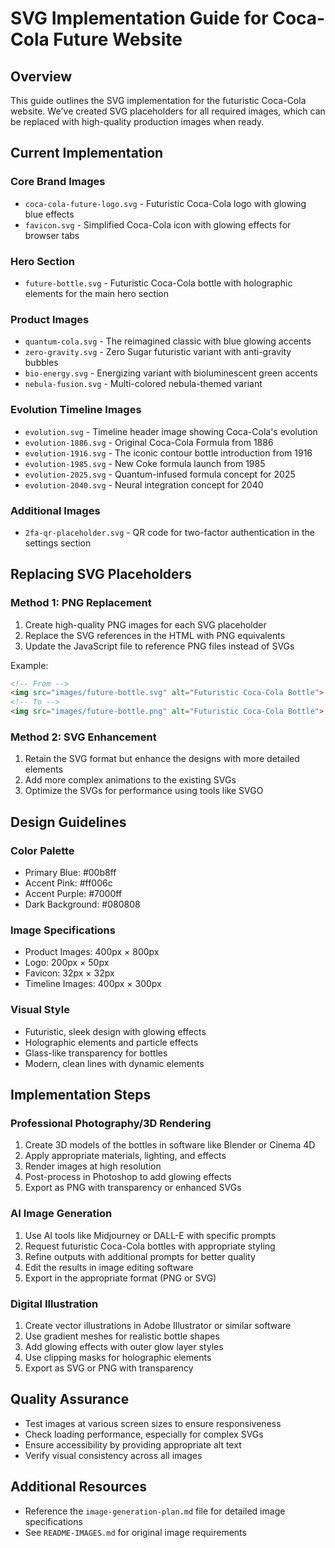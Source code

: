 # SVG Implementation Guide for Coca-Cola Future Website

## Overview
This guide outlines the SVG implementation for the futuristic Coca-Cola website. We've created SVG placeholders for all required images, which can be replaced with high-quality production images when ready.

## Current Implementation

### Core Brand Images
- `coca-cola-future-logo.svg` - Futuristic Coca-Cola logo with glowing blue effects
- `favicon.svg` - Simplified Coca-Cola icon with glowing effects for browser tabs

### Hero Section
- `future-bottle.svg` - Futuristic Coca-Cola bottle with holographic elements for the main hero section

### Product Images
- `quantum-cola.svg` - The reimagined classic with blue glowing accents
- `zero-gravity.svg` - Zero Sugar futuristic variant with anti-gravity bubbles
- `bio-energy.svg` - Energizing variant with bioluminescent green accents
- `nebula-fusion.svg` - Multi-colored nebula-themed variant

### Evolution Timeline Images
- `evolution.svg` - Timeline header image showing Coca-Cola's evolution
- `evolution-1886.svg` - Original Coca-Cola Formula from 1886
- `evolution-1916.svg` - The iconic contour bottle introduction from 1916
- `evolution-1985.svg` - New Coke formula launch from 1985
- `evolution-2025.svg` - Quantum-infused formula concept for 2025
- `evolution-2040.svg` - Neural integration concept for 2040

### Additional Images
- `2fa-qr-placeholder.svg` - QR code for two-factor authentication in the settings section

## Replacing SVG Placeholders

### Method 1: PNG Replacement
1. Create high-quality PNG images for each SVG placeholder
2. Replace the SVG references in the HTML with PNG equivalents
3. Update the JavaScript file to reference PNG files instead of SVGs

Example:
```html
<!-- From -->
<img src="images/future-bottle.svg" alt="Futuristic Coca-Cola Bottle">
<!-- To -->
<img src="images/future-bottle.png" alt="Futuristic Coca-Cola Bottle">
```

### Method 2: SVG Enhancement
1. Retain the SVG format but enhance the designs with more detailed elements
2. Add more complex animations to the existing SVGs
3. Optimize the SVGs for performance using tools like SVGO

## Design Guidelines

### Color Palette
- Primary Blue: #00b8ff
- Accent Pink: #ff006c
- Accent Purple: #7000ff
- Dark Background: #080808

### Image Specifications
- Product Images: 400px × 800px
- Logo: 200px × 50px
- Favicon: 32px × 32px
- Timeline Images: 400px × 300px

### Visual Style
- Futuristic, sleek design with glowing effects
- Holographic elements and particle effects
- Glass-like transparency for bottles
- Modern, clean lines with dynamic elements

## Implementation Steps

### Professional Photography/3D Rendering
1. Create 3D models of the bottles in software like Blender or Cinema 4D
2. Apply appropriate materials, lighting, and effects
3. Render images at high resolution
4. Post-process in Photoshop to add glowing effects
5. Export as PNG with transparency or enhanced SVGs

### AI Image Generation
1. Use AI tools like Midjourney or DALL-E with specific prompts
2. Request futuristic Coca-Cola bottles with appropriate styling
3. Refine outputs with additional prompts for better quality
4. Edit the results in image editing software
5. Export in the appropriate format (PNG or SVG)

### Digital Illustration
1. Create vector illustrations in Adobe Illustrator or similar software
2. Use gradient meshes for realistic bottle shapes
3. Add glowing effects with outer glow layer styles
4. Use clipping masks for holographic elements
5. Export as SVG or PNG with transparency

## Quality Assurance
- Test images at various screen sizes to ensure responsiveness
- Check loading performance, especially for complex SVGs
- Ensure accessibility by providing appropriate alt text
- Verify visual consistency across all images

## Additional Resources
- Reference the `image-generation-plan.md` file for detailed image specifications
- See `README-IMAGES.md` for original image requirements 